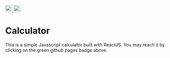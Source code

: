 <a href="https://onattech.github.io/Calculator/">
  <img src="https://img.shields.io/badge/Online_at_Github_Pages-success?logo=github"  height="22">
</a>

<a href="https://www.reactjs.org">
  <img src="https://img.shields.io/badge/React-v16.13.1-grey?logo=React&labelColor=blue"  height="22">
</a>

# Calculator 
This is a simple Javascript calculator built with ReactJS. You may reach it by clicking on the green github pages badge above.
